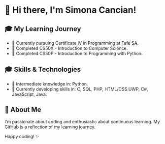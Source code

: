 # 👋 Hi there, I'm Simona Cancian!

## 🎓 My Learning Journey
- 🌱 Currently pursuing Certificate IV in Programming at Tafe SA.
- 🌱 Completed CS50X - Introduction to Computer Science.
- 🌱 Completed CS50P - Introduction to Programming with Python.

## 🎓 Skills & Technologies
- 🌱 Intermediate knowledge in: Python.
- 🌱 Currently developing skills in:  C, SQL, PHP, HTML/CSS.UWP, C#, JavaScript, Java.

## 🚀 About Me
I'm passionate about coding and enthusiastic about continuous learning. My GitHub is a reflection of my learning journey.

Happy coding! ✨


<!---
simona-cancian/simona-cancian is a ✨ special ✨ repository because its `README.md` (this file) appears on your GitHub profile.
You can click the Preview link to take a look at your changes.
--->
